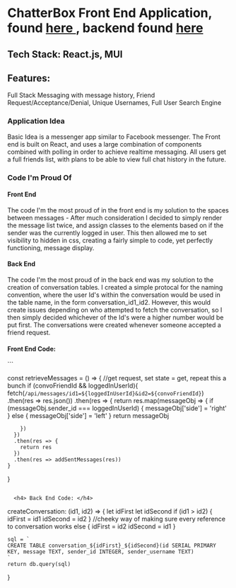 <h1>ChatterBox Front End Application, found <a href='https://chatterbox-message-app.herokuapp.com/'> here </a>, backend found <a href='https://github.com/marcusloy77/ChatterBox-Backend'> here </a> </h1>

<h2>Tech Stack: React.js, MUI </h2>

<h2> Features:</h2> <p>Full Stack Messaging with message history, Friend Request/Acceptance/Denial, Unique Usernames, Full User Search Engine </p> 

<h3> Application Idea </h3>
<p> Basic Idea is a messenger app similar to Facebook messenger. The Front end is built on React, and uses a large combination of components combined with polling in order to achieve realtime messaging. All users get a full friends list, with plans to be able to view full chat history in the future. </p>

<h3> Code I'm Proud Of </h3>
<h4> Front End </h4> <p> The code I'm the most proud of in the front end is my solution to the spaces between messages - After much consideration I decided to simply render the message list twice, and assign classes to the elements based on if the sender was the currently logged in user. This then allowed me to set visibility to hidden in css, creating a fairly simple to code, yet perfectly functioning, message display. </p>

<h4> Back End </h4> <p> The code I'm the most proud of in the back end was my solution to the creation of conversation tables. I created a simple protocal for the naming convention, where the user Id's within the conversation would be used in the table name, in the form conversation_id1_id2. However, this would create issues depending on who attempted to fetch the conversation, so I then simply decided whichever of the Id's were a higher number would be put first. The conversations were created whenever someone accepted a friend request. </p>

<h4> Front End Code: </h4> 
```

const retrieveMessages = () => {
    //get request, set state = get, repeat this a bunch
    if (convoFriendId && loggedInUserId){
    fetch(`/api/messages/id1=${loggedInUserId}&id2=${convoFriendId}`)
      .then(res => res.json())
      .then(res => {
        return res.map(messageObj => {
          if (messageObj.sender_id === loggedInUserId) {
            messageObj['side'] = 'right'
          }
          else {
            messageObj['side'] = 'left'
          }
          return messageObj

        })
      })
      .then(res => {
        return res
      })
      .then(res => addSentMessages(res))
    }
  }
  
```
  
  <h4> Back End Code: </h4> 
  ```
  
  createConversation: (id1, id2) => {
    let idFirst
    let idSecond
    if (id1 > id2) {
      idFirst = id1
      idSecond = id2
    } //cheeky way of making sure every reference to conversation works
    else {
      idFirst = id2
      idSecond = id1
    }

    sql = `
    CREATE TABLE conversation_${idFirst}_${idSecond}(id SERIAL PRIMARY KEY, message TEXT, sender_id INTEGER, sender_username TEXT)
    `
    return db.query(sql)
  }
  
  ```

